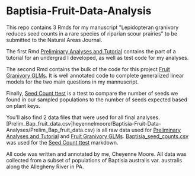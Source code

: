 # Baptisia-Fruit-Data-Analysis
This repo contains 3 Rmds for my manuscript "Lepidopteran granivory reduces seed counts in a rare species of riparian scour prairies" to be submitted to the Natural Areas Journal. 

The first Rmd [Preliminary Analyses and Tutorial](cheyennelmoore/Baptisia-Fruit-Data-Analyses/Prelim_analyses_tutorial.Rmd) 
contains the part of a tutorial for an undergrad I developed, as well as test code for my analyses. 

The second Rmd contains the bulk of the code for this project [Fruit Granivory GLMs](cheyennelmoore/Baptisia-Fruit-Data-Analyses/Fruit_GLMs.Rmd). 
It is well annotated code to complete generalized linear models for the two main questions in my mannuscript. 

Finally, [Seed Count ttest](cheyennelmoore/Baptisia-Fruit-Data-Analyses/seed_ttest.Rmd) is a ttest to compare 
the number of seeds we found in our sampled populations to the number of seeds expected based on plant keys.

You'll also find 2 data files that were used for all final analyses. [Prelim_Bap_fruit_data.csv]heyennelmoore/Baptisia-Fruit-Data-Analyses/Prelim_Bap_fruit_data.csv) is all raw data used for [Preliminary Analyses and Tutorial](cheyennelmoore/Baptisia-Fruit-Data-Analyses/Prelim_analyses_tutorial.Rmd) and [Fruit Granivory GLMs](cheyennelmoore/Baptisia-Fruit-Data-Analyses/Fruit_GLMs.Rmd).
[Baptisia_seed_counts.csv](cheyennelmoore/Baptisia-Fruit-Data-Analyses/Baptisia_seed_counts.csv) was used for the [Seed Count ttest](cheyennelmoore/Baptisia-Fruit-Data-Analyses/seed_ttest.Rmd) markdown. 

All code was written and annotated by me, Cheyenne Moore. 
All data was collected from a subset of populations of Baptisia australis var. australis along the Allegheny River in PA. 
